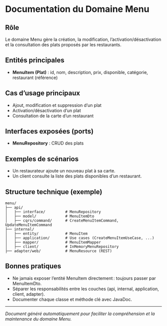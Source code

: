 # Documentation du Domaine Menu

## Rôle
Le domaine Menu gère la création, la modification, l’activation/désactivation et la consultation des plats proposés par les restaurants.

## Entités principales
- **MenuItem (Plat)** : id, nom, description, prix, disponible, catégorie, restaurant (référence)

## Cas d’usage principaux
- Ajout, modification et suppression d’un plat
- Activation/désactivation d’un plat
- Consultation de la carte d’un restaurant

## Interfaces exposées (ports)
- **MenuRepository** : CRUD des plats

## Exemples de scénarios
- Un restaurateur ajoute un nouveau plat à sa carte.
- Un client consulte la liste des plats disponibles d’un restaurant.

## Structure technique (exemple)
```
menu/
├── api/
│   ├── interface/         # MenuRepository
│   ├── model/             # MenuItemDto
│   ├── cqrs/command/      # CreateMenuItemCommand, UpdateMenuItemCommand
├── internal/
│   ├── entity/            # MenuItem
│   ├── application/       # Use cases (CreateMenuItemUseCase, ...)
│   ├── mapper/            # MenuItemMapper
│   ├── client/            # InMemoryMenuRepository
├── adapter/web/           # MenuResource (REST)
```

## Bonnes pratiques
- Ne jamais exposer l’entité MenuItem directement : toujours passer par MenuItemDto.
- Séparer les responsabilités entre les couches (api, internal, application, client, adapter).
- Documenter chaque classe et méthode clé avec JavaDoc.

---

*Document généré automatiquement pour faciliter la compréhension et la maintenance du domaine Menu.*


